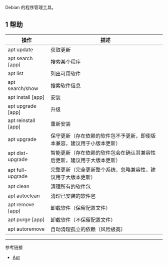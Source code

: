 Debian 的程序管理工具。

## 1 帮助

| 操作                | 描述                                                         |
| ------------------- | ------------------------------------------------------------ |
| apt update          | 获取更新                                                     |
| apt search [app]    | 搜索某个程序                                                 |
| apt list            | 列出可用软件                                                 |
| apt search/show     | 搜索软件信息                                                 |
| apt install [app]   | 安装                                                         |
| apt upgrade [app]   | 升级                                                         |
| apt reinstall [app] | 重新安装                                                     |
| apt upgrade         | 保守更新（存在依赖的软件包不予更新，即使版本兼容，建议用于小版本更新） |
| apt dist-upgrade    | 智能更新（存在依赖的软件包会在确认其兼容性后更新，建议用于大版本更新） |
| apt full-upgrade    | 完整更新（完全更新整个系统，忽略兼容性，建议用于大版本更新） |
| apt clean           | 清理所有的软件包                                             |
| apt autoclean       | 清理已安装的软件包                                           |
| apt remove [app]    | 卸载软件（保留配置文件）                                     |
| apt purge [app]     | 卸载软件（不保留配置文件）                                   |
| apt autoremove      | 自动清理孤立的依赖（风险极高）                               |

---

参考链接

- [Apt](https://wiki.debian.org/zh_CN/Apt)